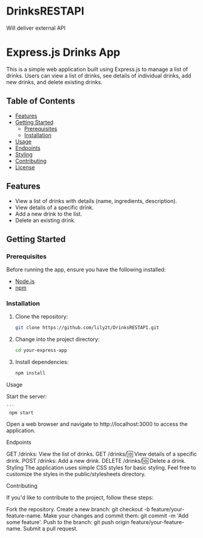 # DrinksRESTAPI
Will deliver external API

# Express.js Drinks App

This is a simple web application built using Express.js to manage a list of drinks. Users can view a list of drinks, see details of individual drinks, add new drinks, and delete existing drinks.

## Table of Contents

- [Features](#features)
- [Getting Started](#getting-started)
  - [Prerequisites](#prerequisites)
  - [Installation](#installation)
- [Usage](#usage)
- [Endpoints](#endpoints)
- [Styling](#styling)
- [Contributing](#contributing)
- [License](#license)

## Features

- View a list of drinks with details (name, ingredients, description).
- View details of a specific drink.
- Add a new drink to the list.
- Delete an existing drink.

## Getting Started

### Prerequisites

Before running the app, ensure you have the following installed:

- [Node.js](https://nodejs.org/)
- [npm](https://www.npmjs.com/)

### Installation

1. Clone the repository:

   ```bash
   git clone https://github.com/lily2t/DrinksRESTAPI.git


1. Change into the project directory:

    ````bash
    cd your-express-app

2. Install dependencies:

    ```bash
    npm install

Usage

Start the server:


    ```
     npm start

Open a web browser and navigate to http://localhost:3000 to access the application.

Endpoints

GET /drinks: View the list of drinks.
GET /drinks/:id: View details of a specific drink.
POST /drinks: Add a new drink.
DELETE /drinks/:id: Delete a drink.
Styling
The application uses simple CSS styles for basic styling. Feel free to customize the styles in the public/stylesheets directory.

Contributing

If you'd like to contribute to the project, follow these steps:

Fork the repository.
Create a new branch: git checkout -b feature/your-feature-name.
Make your changes and commit them: git commit -m 'Add some feature'.
Push to the branch: git push origin feature/your-feature-name.
Submit a pull request.



